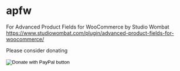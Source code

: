 # apfw

For Advanced Product Fields for WooCommerce by Studio Wombat
https://www.studiowombat.com/plugin/advanced-product-fields-for-woocommerce/


Please consider donating

<form action="https://www.paypal.com/donate" method="post" target="_top">
<input type="hidden" name="hosted_button_id" value="B2DHTL58LHVVE" />
<input type="image" src="https://www.paypalobjects.com/en_US/i/btn/btn_donateCC_LG.gif" border="0" name="submit" title="PayPal - The safer, easier way to pay online!" alt="Donate with PayPal button" />
<img alt="" border="0" src="https://www.paypal.com/en_US/i/scr/pixel.gif" width="1" height="1" />
</form>

